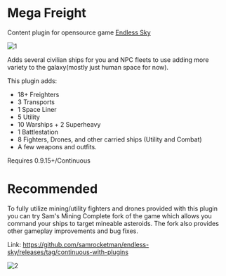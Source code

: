# Mega Freight
 Content plugin for opensource game [Endless Sky](https://github.com/endless-sky/endless-sky)

![1](https://user-images.githubusercontent.com/19187937/176770486-96d0ba66-0464-4557-ab3b-ef5c43d44505.PNG)

Adds several civilian ships for you and NPC fleets to use adding more variety to the galaxy(mostly just human space for now).

This plugin adds:

* 18+ Freighters
* 3 Transports
* 1 Space Liner
* 5 Utility
* 10 Warships + 2 Superheavy
* 1 Battlestation
* 8 Fighters, Drones, and other carried ships (Utility and Combat)
* A few weapons and outfits.

Requires 0.9.15+/Continuous

# Recommended 

To fully utilize mining/utility fighters and drones provided with this plugin you can try Sam's Mining Complete fork of the game which allows you command your ships to target mineable asteroids. The fork also provides other gameplay improvements and bug fixes.

Link: https://github.com/samrocketman/endless-sky/releases/tag/continuous-with-plugins


![2](https://user-images.githubusercontent.com/19187937/176770705-7a44249e-8a44-42a1-8692-e3da8afa46e7.PNG)
